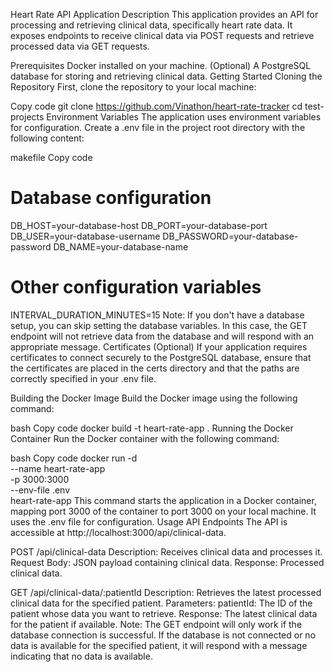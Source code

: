 Heart Rate API Application
Description
This application provides an API for processing and retrieving clinical data, specifically heart rate data. It exposes endpoints to receive clinical data via POST requests and retrieve processed data via GET requests.

Prerequisites
Docker installed on your machine.
(Optional) A PostgreSQL database for storing and retrieving clinical data.
Getting Started
Cloning the Repository
First, clone the repository to your local machine:

Copy code
git clone https://github.com/Vinathon/heart-rate-tracker
cd test-projects
Environment Variables
The application uses environment variables for configuration. Create a .env file in the project root directory with the following content:

makefile
Copy code
# Database configuration
DB_HOST=your-database-host
DB_PORT=your-database-port
DB_USER=your-database-username
DB_PASSWORD=your-database-password
DB_NAME=your-database-name

# Other configuration variables
INTERVAL_DURATION_MINUTES=15
Note: If you don't have a database setup, you can skip setting the database variables. In this case, the GET endpoint will not retrieve data from the database and will respond with an appropriate message.
Certificates (Optional)
If your application requires certificates to connect securely to the PostgreSQL database, ensure that the certificates are placed in the certs directory and that the paths are correctly specified in your .env file.

Building the Docker Image
Build the Docker image using the following command:

bash
Copy code
docker build -t heart-rate-app .
Running the Docker Container
Run the Docker container with the following command:

bash
Copy code
docker run -d \
  --name heart-rate-app \
  -p 3000:3000 \
  --env-file .env \
  heart-rate-app
This command starts the application in a Docker container, mapping port 3000 of the container to port 3000 on your local machine.
It uses the .env file for configuration.
Usage
API Endpoints
The API is accessible at http://localhost:3000/api/clinical-data.

POST /api/clinical-data
Description: Receives clinical data and processes it.
Request Body: JSON payload containing clinical data.
Response: Processed clinical data.


GET /api/clinical-data/:patientId
Description: Retrieves the latest processed clinical data for the specified patient.
Parameters:
patientId: The ID of the patient whose data you want to retrieve.
Response: The latest clinical data for the patient if available.
Note: The GET endpoint will only work if the database connection is successful. If the database is not connected or no data is available for the specified patient, it will respond with a message indicating that no data is available.